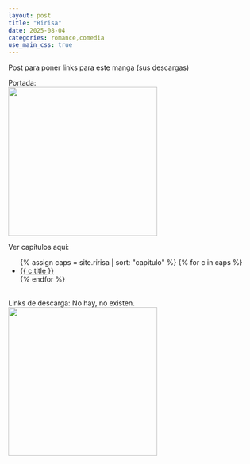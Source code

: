 ```yaml
---
layout: post
title: "Ririsa"
date: 2025-08-04
categories: romance,comedia
use_main_css: true
---
```

Post para poner links para este manga (sus descargas)

Portada: <br>
<img src="{{ site.baseurl }}/assets/img/ririsa-cover.jpg" width="300">

Ver capítulos aquí:
  <ul>
  {% assign caps = site.ririsa | sort: "capitulo" %}
  {% for c in caps %}
    <li><a href="{{ site.baseurl }}{{ c.url }}">{{ c.title }}</a></li>
  {% endfor %}
  </ul>

<br>
Links de descarga:
No hay, no existen.
<br>
<img src="{{ site.baseurl }}/assets/img/nohaymeme.jpg" width="300">